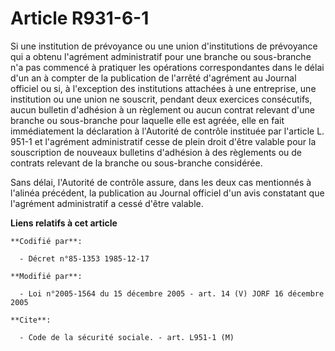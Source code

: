 # Article R931-6-1

Si une institution de prévoyance ou une union d'institutions de prévoyance qui a obtenu l'agrément administratif pour une
branche ou sous-branche n'a pas commencé à pratiquer les opérations correspondantes dans le délai d'un an à compter de la
publication de l'arrêté d'agrément au Journal officiel ou si, à l'exception des institutions attachées à une entreprise, une
institution ou une union ne souscrit, pendant deux exercices consécutifs, aucun bulletin d'adhésion à un règlement ou aucun
contrat relevant d'une branche ou sous-branche pour laquelle elle est agréée, elle en fait immédiatement la déclaration à
l'Autorité de contrôle instituée par l'article L. 951-1 et l'agrément administratif cesse de plein droit d'être valable pour
la souscription de nouveaux bulletins d'adhésion à des règlements ou de contrats relevant de la branche ou sous-branche
considérée.

Sans délai, l'Autorité de contrôle assure, dans les deux cas mentionnés à l'alinéa précédent, la publication au Journal
officiel d'un avis constatant que l'agrément administratif a cessé d'être valable.

**Liens relatifs à cet article**

	**Codifié par**:

	  - Décret n°85-1353 1985-12-17

	**Modifié par**:

	  - Loi n°2005-1564 du 15 décembre 2005 - art. 14 (V) JORF 16 décembre 2005

	**Cite**:

	  - Code de la sécurité sociale. - art. L951-1 (M)

